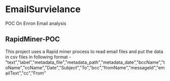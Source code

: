 # EmailSurvielance
POC On Enron Email analysis
## RapidMiner-POC
This project uses a Rapid miner process to read email files and put the data in csv files in following format -<BR>
"text","label","metadata_file","metadata_path","metadata_date","bccName","toName","ccName","Date","Subject","To","bcc","fromName","messageId","emailText","cc","From"
